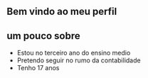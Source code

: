 ## Bem vindo ao meu perfil


## um pouco sobre
- Estou no terceiro ano do ensino medio
- Pretendo seguir no rumo da contabilidade
- Tenho 17 anos

